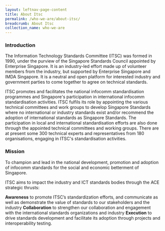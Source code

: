 ```yaml
---
layout: leftnav-page-content
title: About Itsc
permalink: /who-we-are/about-itsc/
breadcrumb: About Itsc
collection_name: who-we-are
---
```


### Introduction
The Information Technology Standards Committee (ITSC) was formed in 1990, under the purview of the Singapore Standards Council appointed by Enterprise Singapore. It is an industry-led effort made up of volunteer members from the industry, but supported by Enterprise Singapore and IMDA Singapore. It is a neutral and open platform for interested industry and government parties to come together to agree on technical standards.

ITSC promotes and facilitates the national infocomm standardisation programmes and Singapore's participation in international infocomm standardisation activities. ITSC fulfils its role by appointing the various technical committees and work groups to develop Singapore Standards where no international or industry standards exist and/or recommend the adoption of international standards as Singapore Standards. The participation in local and international standardisation efforts are also done through the appointed technical committees and working groups. There are at present some 300 technical experts and representatives from 180 organisations, engaging in ITSC's standardisation activities.

### Mission
To champion and lead in the national development, promotion and adoption of infocomm standards for the social and economic betterment of Singapore.

ITSC aims to impact the industry and ICT standards bodies through the ACE strategic thrusts:

**Awareness**
to promote ITSC’s standardization efforts, and communicate as well as demonstrate the value of standards to our stakeholders and the industry
**Collaboration**
to strengthen our collaboration and engagement with the international standards organizations and industry
**Execution**
to drive standards development and facilitate its adoption through projects and interoperability testing.
